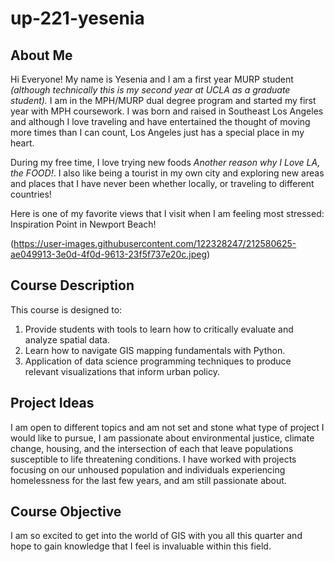 # up-221-yesenia
## About Me
Hi Everyone! My name is Yesenia and I am a first year MURP student *(although technically this is my second year at UCLA as a graduate student).* I am in the MPH/MURP dual degree program and started my first year with MPH coursework. I was born and raised in Southeast Los Angeles and although I love traveling and have entertained the thought of moving more times than I can count, Los Angeles just has a special place in my heart.

During my free time, I love trying new foods *Another reason why I Love LA, the FOOD!*. 
I also like being a tourist in my own city and exploring new areas and places that I have never been whether locally, or traveling to different countries! 

Here is one of my favorite views that I visit when I am feeling most stressed: Inspiration Point in Newport Beach! 

(https://user-images.githubusercontent.com/122328247/212580625-ae049913-3e0d-4f0d-9613-23f5f737e20c.jpeg)
## Course Description
This course is designed to: 
1. Provide students with tools to learn how to critically evaluate and analyze spatial data.
2. Learn how to navigate GIS mapping fundamentals with Python.
3. Application of data science programming techniques to produce relevant visualizations that inform urban policy.
## Project Ideas 
I am open to different topics and am not set and stone what type of project I would like to pursue, I am passionate about environmental justice, climate change, housing, and the intersection of each that leave populations susceptible to life threatening conditions. I have worked with projects focusing on our unhoused population and individuals experiencing homelessness for the last few years, and am still passionate about. 
## Course Objective 
I am so excited to get into the world of GIS with you all this quarter and hope to gain knowledge that I feel is invaluable within this field. 
